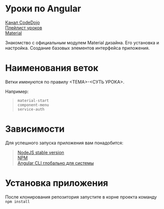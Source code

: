 # Уроки по Angular

[Канал CodeDojo](https://www.youtube.com/channel/UCY10FZglXJ8RL3xB04VpykQ)  
[Плейлист уроков](https://www.youtube.com/playlist?list=PLqHlAwsJRxANhhHlAlazVrbX69UMJ9Bcu)  
[Material](https://material.angular.io)

Знакомство с официальным модулем Material дизайна. Его установка и настройка. Создание базовых элементов интерфейса приложения.

# Наименования веток
Ветки именуются по правилу <ТЕМА>-<СУТЬ УРОКА>.  

Например:
> ``material-start``  
> ``component-menu``  
> ``service-auth``

# Зависимости
Для успешного запуска приложения вам понадобится:
> [NodeJS stable version](http://nodejs.org)  
> [NPM](https://www.npmjs.com/)  
> [Angular CLI глобально для системы](https://www.youtube.com/watch?v=cKod7WX0qUc&index=1&list=PLqHlAwsJRxANhhHlAlazVrbX69UMJ9Bcu)

# Установка приложения
После клонирования репозитория запустите в корне проекта команду ``npm install``
